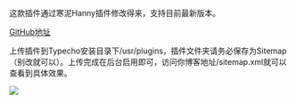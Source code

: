 这款插件通过寒泥Hanny插件修改得来，支持目前最新版本。

[GitHub地址](https://github.com/ryanwschina/typecho-sitemap)

上传插件到Typecho安装目录下/usr/plugins，插件文件夹请务必保存为Sitemap（别改就可以）。上传完成在后台启用即可，访问你博客地址/sitemap.xml就可以查看到具体效果。

![](https://cdn.bayun.org/image/typecho-sitemap-one.jpg)
